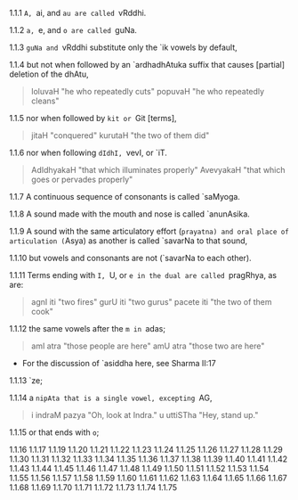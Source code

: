 1.1.1 `A, `ai, and `au are called `vRddhi.

1.1.2 `a, `e, and `o are called `guNa.

1.1.3 `guNa and `vRddhi substitute only the `ik vowels by default,

1.1.4 but not when followed by an `ardhadhAtuka suffix that causes [partial]
deletion of the dhAtu,
> loluvaH "he who repeatedly cuts"
> popuvaH "he who repeatedly cleans"

1.1.5 nor when followed by `kit or `Git [terms],
> jitaH "conquered"
> kurutaH "the two of them did"

1.1.6 nor when following `dIdhI, `vevI, or `iT.
> AdIdhyakaH "that which illuminates properly"
> AvevyakaH "that which goes or pervades properly"

1.1.7 A continuous sequence of consonants is called `saMyoga.

1.1.8 A sound made with the mouth and nose is called `anunAsika.

1.1.9 A sound with the same articulatory effort (`prayatna) and oral place of articulation (`Asya) as another is called `savarNa to that sound,

1.1.10 but vowels and consonants are not (`savarNa to each other).

1.1.11 Terms ending with `I, `U, or `e in the dual are called `pragRhya, as are:
> agnI iti "two fires"
> gurU iti "two gurus"
> pacete iti "the two of them cook"

1.1.12 the same vowels after the `m in `adas;
> amI atra "those people are here"
> amU atra "those two are here"
* For the discussion of `asiddha here, see Sharma II:17

1.1.13 `ze;

1.1.14 a `nipAta that is a single vowel, excepting `AG,
> i indraM pazya "Oh, look at Indra."
> u uttiSTha "Hey, stand up."

1.1.15 or that ends with `o`;

1.1.16
1.1.17
1.1.19
1.1.20
1.1.21
1.1.22
1.1.23
1.1.24
1.1.25
1.1.26
1.1.27
1.1.28
1.1.29
1.1.30
1.1.31
1.1.32
1.1.33
1.1.34
1.1.35
1.1.36
1.1.37
1.1.38
1.1.39
1.1.40
1.1.41
1.1.42
1.1.43
1.1.44
1.1.45
1.1.46
1.1.47
1.1.48
1.1.49
1.1.50
1.1.51
1.1.52
1.1.53
1.1.54
1.1.55
1.1.56
1.1.57
1.1.58
1.1.59
1.1.60
1.1.61
1.1.62
1.1.63
1.1.64
1.1.65
1.1.66
1.1.67
1.1.68
1.1.69
1.1.70
1.1.71
1.1.72
1.1.73
1.1.74
1.1.75

